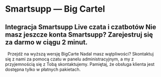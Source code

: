 # Smartsupp — Big Cartel
## Integracja Smartsupp Live czata i czatbotów Nie masz jeszcze konta Smartsupp? Zarejestruj się za darmo w ciągu 2 minut.
  Przejdź na wyższą wersję BigCarte
Nadal masz wątpliwości? Skontaktuj się z nami za pomocą czatu w panelu administracyjnym, a my z przyjemnością się z Tobą skontaktujemy. Pamiętaj, że obsługa klienta jest dostępna tylko w płatnych pakietach.

